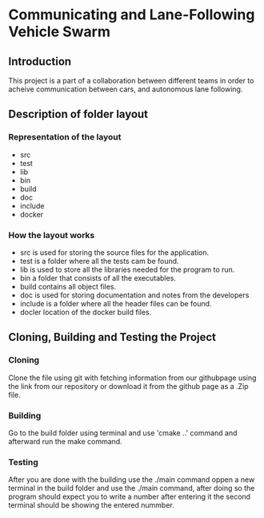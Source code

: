 # Communicating and Lane-Following Vehicle Swarm

## Introduction
This project is a part of a collaboration between different teams in order to acheive communication between cars, and autonomous lane following.

## Description of folder layout

  ### Representation of the layout
  - src 
  - test 
  - lib 
  - bin 
  - build 
  - doc
  - include
  - docker

  ### How the layout works
  - src is used for storing the source files for the application.
  - test is a folder where all the tests cam be found.
  - lib is used to store all the libraries needed for the program to run.
  - bin a folder that consists of all the executables.
  - build contains all object files.
  - doc is used for storing documentation and notes from the developers
  - include is a folder where all the header files can be found.
  - docler location of the docker build files.

## Cloning, Building and Testing the Project

### Cloning
Clone the file using git with fetching information from our githubpage using the link from our repository or download it from the github page as a .Zip file. 

### Building
Go to the build folder using terminal and use 'cmake ..' command and afterward run the make command.

### Testing
After you are done with the building use the ./main command oppen a new terminal in the build folder and use the ./main command, after doing so the program should expect you to write a number after entering it the second terminal should be showing the entered nummber.
